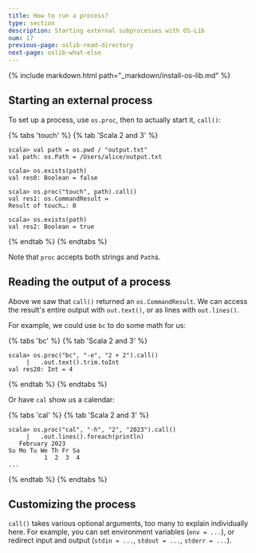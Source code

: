 ```yaml
---
title: How to run a process?
type: section
description: Starting external subprocesses with OS-Lib
num: 17
previous-page: oslib-read-directory
next-page: oslib-what-else
---
```


{% include markdown.html path="_markdown/install-os-lib.md" %}

## Starting an external process

To set up a process, use `os.proc`, then to actually start it,
`call()`:

{% tabs 'touch' %}
{% tab 'Scala 2 and 3' %}
```
scala> val path = os.pwd / "output.txt"
val path: os.Path = /Users/alice/output.txt

scala> os.exists(path)
val res0: Boolean = false

scala> os.proc("touch", path).call()
val res1: os.CommandResult =
Result of touch…: 0

scala> os.exists(path)
val res2: Boolean = true
```
{% endtab %}
{% endtabs %}

Note that `proc` accepts both strings and `Path`s.

## Reading the output of a process

Above we saw that `call()` returned an `os.CommandResult`. We can
access the result's entire output with `out.text()`, or as lines
with `out.lines()`.

For example, we could use `bc` to do some math for us:

{% tabs 'bc' %}
{% tab 'Scala 2 and 3' %}
```
scala> os.proc("bc", "-e", "2 + 2").call()
     |   .out.text().trim.toInt
val res20: Int = 4
```
{% endtab %}
{% endtabs %}

Or have `cal` show us a calendar:

{% tabs 'cal' %}
{% tab 'Scala 2 and 3' %}
```
scala> os.proc("cal", "-h", "2", "2023").call()
     |   .out.lines().foreach(println)
   February 2023
Su Mo Tu We Th Fr Sa
          1  2  3  4
...
```
{% endtab %}
{% endtabs %}

## Customizing the process

`call()` takes various optional arguments, too many to explain
individually here. For example, you can set environment variables
(`env = ...`), or redirect input and output (`stdin = ...`, `stdout =
...`, `stderr = ...`).
